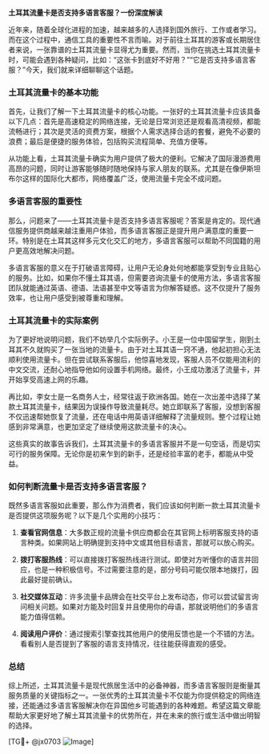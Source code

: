 **土耳其流量卡是否支持多语言客服？一份深度解读**

近年来，随着全球化进程的加速，越来越多的人选择到国外旅行、工作或者学习。而在这个过程中，通信工具的重要性不言而喻。对于前往土耳其的游客或长期居住者来说，一张靠谱的土耳其流量卡显得尤为重要。然而，当你在挑选土耳其流量卡时，可能会遇到各种疑问，比如：“这张卡到底好不好用？”“它是否支持多语言客服？”今天，我们就来详细聊聊这个话题。

### 土耳其流量卡的基本功能

首先，让我们了解一下土耳其流量卡的核心功能。一张好的土耳其流量卡应该具备以下几点：首先是高速稳定的网络连接，无论是日常浏览还是观看高清视频，都能流畅进行；其次是灵活的资费方案，根据个人需求选择合适的套餐，避免不必要的浪费；最后是便捷的服务体验，包括购买流程简单、充值方便等。

从功能上看，土耳其流量卡确实为用户提供了极大的便利。它解决了国际漫游费用高昂的问题，同时让游客能够随时随地保持与家人朋友的联系。尤其是在像伊斯坦布尔这样的国际化大都市，网络覆盖广泛，使用流量卡完全不成问题。

### 多语言客服的重要性

那么，问题来了——土耳其流量卡是否支持多语言客服呢？答案是肯定的。现代通信服务提供商越来越注重用户体验，而多语言客服正是提升用户满意度的重要一环。特别是在土耳其这样多元文化交汇的地方，多语言客服可以帮助不同国籍的用户更高效地解决问题。

多语言客服的意义在于打破语言障碍，让用户无论身处何地都能享受到专业且贴心的服务。比如，如果你不懂土耳其语，但需要咨询流量卡的使用方法，多语言客服团队就能通过英语、德语、法语甚至中文等语言为你解答疑惑。这不仅提升了服务效率，也让用户感受到被尊重和理解。

### 土耳其流量卡的实际案例

为了更好地说明问题，我们不妨举几个实际例子。小王是一位中国留学生，刚到土耳其不久就购买了一张当地的流量卡。由于对土耳其语一窍不通，他起初担心无法顺利使用流量卡。但在尝试联系客服后，他惊喜地发现，客服人员不仅能用流利的中文交流，还耐心地指导他如何设置手机网络。最终，小王成功激活了流量卡，并开始享受高速上网的乐趣。

再比如，李女士是一名商务人士，经常往返于欧洲各国。她在一次出差中选择了某款土耳其流量卡，结果因为误操作导致流量耗尽。她立即联系了客服，没想到客服不仅迅速帮她恢复了流量，还在电话中用英语详细解释了流量规则。整个过程让她感到非常满意，也更加坚定了继续使用这款流量卡的决心。

这些真实的故事告诉我们，土耳其流量卡的多语言客服并不是一句空话，而是切实可行的服务保障。无论你是初来乍到的新手，还是经验丰富的老手，都能从中受益。

### 如何判断流量卡是否支持多语言客服？

既然多语言客服如此重要，那么作为消费者，我们应该如何判断一款土耳其流量卡是否提供这项服务呢？以下是几个实用的小技巧：

1. **查看官网信息**：大多数正规的流量卡供应商都会在其官网上标明客服支持的语言种类。如果网站上明确提到支持中文或其他目标语言，那就可以放心购买。
   
2. **拨打客服热线**：可以直接拨打客服热线进行测试。即使对方听懂你的语言并回应，也是一种积极信号。不过需要注意的是，部分号码可能仅限本地拨打，因此最好提前确认。

3. **社交媒体互动**：许多流量卡品牌会在社交平台上发布动态，你可以尝试留言询问相关问题。如果对方能及时回复并且使用你的母语，那就说明他们的多语言能力值得信赖。

4. **阅读用户评价**：通过搜索引擎查找其他用户的使用反馈也是一个不错的方法。看看别人是否提到了客服的语言支持情况，往往能获得直观的感受。

### 总结

综上所述，土耳其流量卡是现代旅居生活中的必备神器，而多语言客服则是衡量其服务质量的关键指标之一。一张优秀的土耳其流量卡不仅能为你提供稳定的网络连接，还能通过多语言客服解决你在异国他乡可能遇到的各种难题。希望这篇文章能帮助大家更好地了解土耳其流量卡的优势所在，并在未来的旅行或生活中做出明智的选择。

[TG💪+ @jx0703 ![Image](https://github.com/user-attachments/assets/dbca1d08-cadb-493c-b0ec-ad6f7a83f270)]